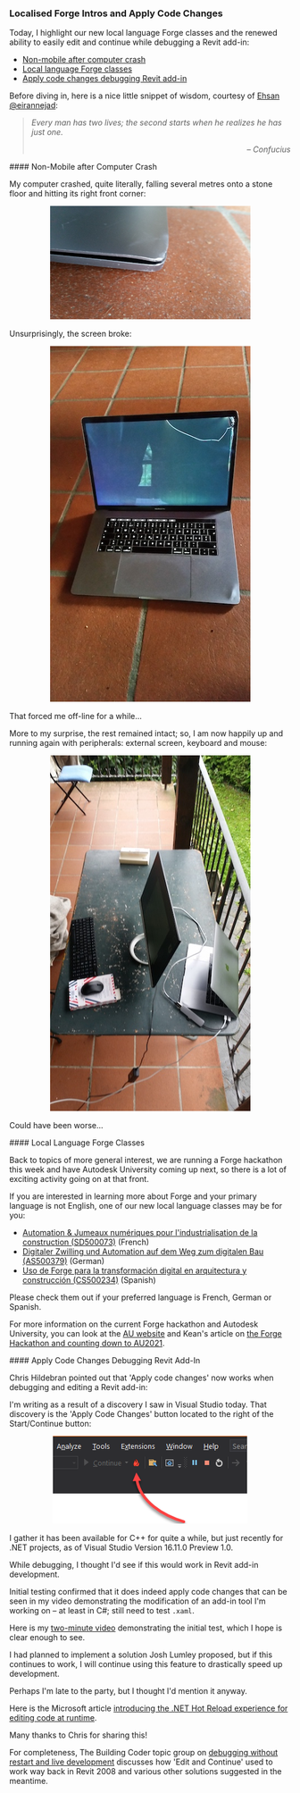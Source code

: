 <head>
<meta http-equiv="Content-Type" content="text/html; charset=utf-8">
<link rel="stylesheet" type="text/css" href="bc.css">
<script src="https://cdn.rawgit.com/google/code-prettify/master/loader/run_prettify.js" type="text/javascript"></script>
</head>

<!---

twitter:

add #thebuildingcoder

New local language Forge classes and the renewed ability to easily edit and continue while debugging a #RevitAPI add-in #DynamoBim @AutodeskForge @AutodeskRevit #bim #ForgeDevCon https://autode.sk/applycodechanges

Today, I highlight our new local language Forge classes and the renewed ability to easily edit and continue while debugging a Revit add-in
&ndash; Non-mobile after computer crash
&ndash; Local language Forge classes
&ndash; Apply code changes debugging Revit add-in...

linkedin:

#bim #DynamoBim #ForgeDevCon #Revit #API #IFC #SDK #AI #VisualStudio #Autodesk #AEC #adsk

the [Revit API discussion forum](http://forums.autodesk.com/t5/revit-api-forum/bd-p/160) thread

<center>
<img src="img/" alt="" title="" width="600"/>
<p style="font-size: 80%; font-style:italic"></p>
</center>

**Question:** 

**Answer:**

**Response:**  

Many thanks to  for this very helpful explanation!

<pre class="code">
</pre>

-->

### Localised Forge Intros and Apply Code Changes

Today, I highlight our new local language Forge classes and the renewed ability to easily edit and continue while debugging a Revit add-in:

- [Non-mobile after computer crash](#2)
- [Local language Forge classes](#3)
- [Apply code changes debugging Revit add-in](#4)

Before diving in, here is a nice little snippet of wisdom, courtesy
of [Ehsan @eirannejad](https://twitter.com/eirannejad):

<blockquote>
<p><i>Every man has two lives; the second starts when he realizes he has just one.</i></p>
<p style="text-align: right; font-style: italic">&ndash; Confucius</p>
</blockquote>

####<a name="2"></a> Non-Mobile after Computer Crash

My computer crashed, quite literally, falling several metres onto a stone floor and hitting its right front corner:

<center>
<img src="img/computer_crash_2.jpg" alt="Computer crash" title="Computer crash" width="359"/> <!-- 637 -->
</center>

Unsurprisingly, the screen broke:

<center>
<img src="img/computer_crash_5.jpg" alt="Computer crash" title="Computer crash" width="359"/> <!-- 359 -->
</center>

That forced me off-line for a while... 

More to my surprise, the rest remained intact; so, I am now happily up and running again with peripherals: external screen, keyboard and mouse:

<center>
<img src="img/computer_crash_6.jpg" alt="Computer crash" title="Computer crash" width="359"/> <!-- 359 -->
</center>

Could have been worse...


####<a name="3"></a> Local Language Forge Classes 

Back to topics of more general interest, we are running a Forge hackathon this week and have Autodesk University coming up next, so there is a lot of exciting activity going on at that front.

If you are interested in learning more about Forge and your primary language is not English, one of our new local language classes may be for you:

<!--
Automation & Jumeaux Numériques pour l‘industrialisation de la construction (SD500073) (French)
Digitaler Zwilling und Automation auf dem Weg zum digitalen Bau (AS500379) (German)
Uso de Forge para la transformación digital en arquitectura y construcción (CS500234) (Spanish)
Be sure to check one of them out if your preferred language is French, German or Spanish.
-->

<ul>
<li><a href="https://events-platform.autodesk.com/event/autodesk-university-2021/planning/UGxhbm5pbmdfNjcwMjAy" target="_blank">Automation &amp; Jumeaux numériques pour l'industrialisation de la construction (SD500073)</a> (French)</li>
<li><a href="https://events-platform.autodesk.com/event/autodesk-university-2021/planning/UGxhbm5pbmdfNjcwMjMy" target="_blank">Digitaler Zwilling und Automation auf dem Weg zum digitalen Bau (AS500379)</a> (German)</li>
<li><a href="https://events-platform.autodesk.com/event/autodesk-university-2021/planning/UGxhbm5pbmdfNjcwMTQz" target="_blank">Uso de Forge para la transformación digital en arquitectura y construcción (CS500234)</a> (Spanish)</li>
</ul>

Please check them out if your preferred language is French, German or Spanish.

For more information on the current Forge hackathon and Autodesk University, you can look at
the [AU website](https://www.autodesk.com/autodesk-university) and
Kean's article
on [the Forge Hackathon and counting down to AU2021](https://www.keanw.com/2021/09/at-the-forge-hackathon-counting-down-to-au2021.html).


####<a name="4"></a> Apply Code Changes Debugging Revit Add-In

Chris Hildebran pointed out that 'Apply code changes' now works when debugging and editing a Revit add-in:

I'm writing as a result of a discovery I saw in Visual Studio today.
That discovery is the 'Apply Code Changes' button located to the right of the Start/Continue button:

<center>
<img src="img/apply_code_changes.png" alt="Apply code changes" title="Apply code changes" width="348"/> <!-- 348 -->
</center>

I gather it has been available for C++ for quite a while, but just recently for .NET projects, as of Visual Studio Version 16.11.0 Preview 1.0.

While debugging, I thought I'd see if this would work in Revit add-in development.
 
Initial testing confirmed that it does indeed apply code changes that can be seen in my video demonstrating the modification of an add-in tool I'm working on &ndash; at least in C#; still need to test `.xaml`.
 
Here is my [two-minute video](https://www.screencast.com/t/5oCj1jBJha) demonstrating the initial test, which I hope is clear enough to see.
 
I had planned to implement a solution Josh Lumley proposed, but if this continues to work, I will continue using this feature to drastically speed up development.
 
Perhaps I'm late to the party, but I thought I'd mention it anyway.
 
Here is
the Microsoft article [introducing the .NET Hot Reload experience for editing code at runtime](https://devblogs.microsoft.com/dotnet/introducing-net-hot-reload).

Many thanks to Chris for sharing this!

For completeness, The Building Coder topic group
on [debugging without restart and live development](https://thebuildingcoder.typepad.com/blog/about-the-author.html#5.49) discusses
how 'Edit and Continue' used to work way back in Revit 2008 and various other solutions suggested in the meantime.


